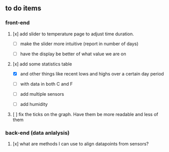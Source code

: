 


## to do items



### front-end


1. [x] add slider to temperature page to adjust time duration.
   - [ ] make the slider more intuitive (report in number of days)
   - [ ] have the display be better of what value we are on

   
2. [x] add some statistics table
   - [x] and other things like recent lows and highs over a certain day period
   - [ ] with data in both C and F
   - [ ] add multiple sensors
   - [ ] add humidity


   
3. [ ] fix the ticks on the graph. Have them be more readable and less of them



### back-end (data anlalysis)

1. [x] what are methods I can use to align datapoints from sensors?

